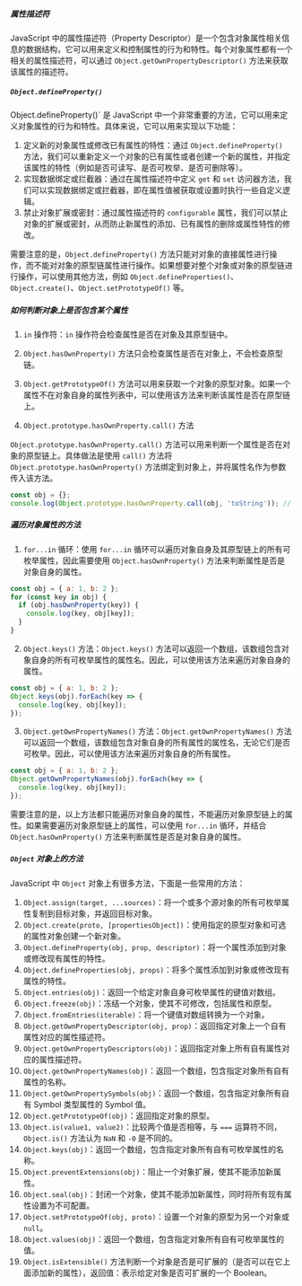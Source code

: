 ##### 属性描述符

JavaScript 中的属性描述符（Property Descriptor）是一个包含对象属性相关信息的数据结构，它可以用来定义和控制属性的行为和特性。每个对象属性都有一个相关的属性描述符，可以通过 `Object.getOwnPropertyDescriptor()` 方法来获取该属性的描述符。

##### `Object.defineProperty()`

Object.defineProperty()` 是 JavaScript 中一个非常重要的方法，它可以用来定义对象属性的行为和特性。具体来说，它可以用来实现以下功能：

1. 定义新的对象属性或修改已有属性的特性：通过 `Object.defineProperty()` 方法，我们可以重新定义一个对象的已有属性或者创建一个新的属性，并指定该属性的特性（例如是否可读写、是否可枚举、是否可删除等）。
2. 实现数据绑定或拦截器：通过在属性描述符中定义 `get` 和 `set` 访问器方法，我们可以实现数据绑定或拦截器，即在属性值被获取或设置时执行一些自定义逻辑。
3. 禁止对象扩展或密封：通过属性描述符的 `configurable` 属性，我们可以禁止对象的扩展或密封，从而防止新属性的添加、已有属性的删除或属性特性的修改。

需要注意的是，`Object.defineProperty()` 方法只能对对象的直接属性进行操作，而不能对对象的原型链属性进行操作。如果想要对整个对象或对象的原型链进行操作，可以使用其他方法，例如 `Object.defineProperties()`、`Object.create()`、`Object.setPrototypeOf()` 等。

##### 如何判断对象上是否包含某个属性

1. `in` 操作符：`in` 操作符会检查属性是否在对象及其原型链中。

2. `Object.hasOwnProperty()` 方法只会检查属性是否在对象上，不会检查原型链。

3. `Object.getPrototypeOf()` 方法可以用来获取一个对象的原型对象。如果一个属性不在对象自身的属性列表中，可以使用该方法来判断该属性是否在原型链上。

4. `Object.prototype.hasOwnProperty.call()` 方法

`Object.prototype.hasOwnProperty.call()` 方法可以用来判断一个属性是否在对象的原型链上。具体做法是使用 `call()` 方法将 `Object.prototype.hasOwnProperty()` 方法绑定到对象上，并将属性名作为参数传入该方法。

```js
const obj = {};
console.log(Object.prototype.hasOwnProperty.call(obj, 'toString')); // true
```

##### 遍历对象属性的方法

1. `for...in` 循环：使用 `for...in` 循环可以遍历对象自身及其原型链上的所有可枚举属性，因此需要使用 `Object.hasOwnProperty()` 方法来判断属性是否是对象自身的属性。

```js
const obj = { a: 1, b: 2 };
for (const key in obj) {
  if (obj.hasOwnProperty(key)) {
    console.log(key, obj[key]);
  }
}
```

2. `Object.keys()` 方法：`Object.keys()` 方法可以返回一个数组，该数组包含对象自身的所有可枚举属性的属性名。因此，可以使用该方法来遍历对象自身的属性。

```js
const obj = { a: 1, b: 2 };
Object.keys(obj).forEach(key => {
  console.log(key, obj[key]);
});
```

3. `Object.getOwnPropertyNames()` 方法：`Object.getOwnPropertyNames()` 方法可以返回一个数组，该数组包含对象自身的所有属性的属性名，无论它们是否可枚举。因此，可以使用该方法来遍历对象自身的所有属性。

```js
const obj = { a: 1, b: 2 };
Object.getOwnPropertyNames(obj).forEach(key => {
  console.log(key, obj[key]);
});
```

需要注意的是，以上方法都只能遍历对象自身的属性，不能遍历对象原型链上的属性。如果需要遍历对象原型链上的属性，可以使用 `for...in` 循环，并结合 `Object.hasOwnProperty()` 方法来判断属性是否是对象自身的属性。

##### `Object` 对象上的方法

JavaScript 中 `Object` 对象上有很多方法，下面是一些常用的方法：

1. `Object.assign(target, ...sources)`：将一个或多个源对象的所有可枚举属性复制到目标对象，并返回目标对象。
2. `Object.create(proto, [propertiesObject])`：使用指定的原型对象和可选的属性对象创建一个新对象。
3. `Object.defineProperty(obj, prop, descriptor)`：将一个属性添加到对象或修改现有属性的特性。
4. `Object.defineProperties(obj, props)`：将多个属性添加到对象或修改现有属性的特性。
5. `Object.entries(obj)`：返回一个给定对象自身可枚举属性的键值对数组。
6. `Object.freeze(obj)`：冻结一个对象，使其不可修改，包括属性和原型。
7. `Object.fromEntries(iterable)`：将一个键值对数组转换为一个对象。
8. `Object.getOwnPropertyDescriptor(obj, prop)`：返回指定对象上一个自有属性对应的属性描述符。
9. `Object.getOwnPropertyDescriptors(obj)`：返回指定对象上所有自有属性对应的属性描述符。
10. `Object.getOwnPropertyNames(obj)`：返回一个数组，包含指定对象所有自有属性的名称。
11. `Object.getOwnPropertySymbols(obj)`：返回一个数组，包含指定对象所有自有 Symbol 类型属性的 Symbol 值。
12. `Object.getPrototypeOf(obj)`：返回指定对象的原型。
13. `Object.is(value1, value2)`：比较两个值是否相等，与 `===` 运算符不同，`Object.is()` 方法认为 `NaN` 和 `-0` 是不同的。
14. `Object.keys(obj)`：返回一个数组，包含指定对象所有自有可枚举属性的名称。
15. `Object.preventExtensions(obj)`：阻止一个对象扩展，使其不能添加新属性。
16. `Object.seal(obj)`：封闭一个对象，使其不能添加新属性，同时将所有现有属性设置为不可配置。
17. `Object.setPrototypeOf(obj, proto)`：设置一个对象的原型为另一个对象或 `null`。
18. `Object.values(obj)`：返回一个数组，包含指定对象所有自有可枚举属性的值。
19. `Object.isExtensible()` 方法判断一个对象是否是可扩展的（是否可以在它上面添加新的属性），返回值：表示给定对象是否可扩展的一个 Boolean。
